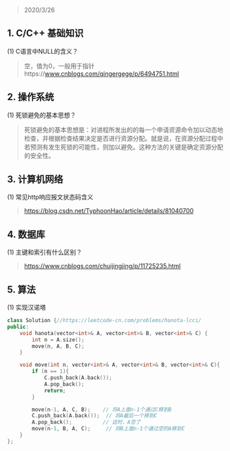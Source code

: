 > 2020/3/26

## 1. C/C++ 基础知识
(1) C语言中NULL的含义？

> 空，值为0，一般用于指针https://www.cnblogs.com/qingergege/p/6494751.html

## 2. 操作系统
(1) 死锁避免的基本思想？

> 死锁避免的基本思想是：对进程所发出的的每一个申请资源命令加以动态地检查，并根据检查结果决定是否进行资源分配。就是说，在资源分配过程中若预测有发生死锁的可能性，则加以避免。这种方法的关键是确定资源分配的安全性。

## 3. 计算机网络
(1) 常见http响应报文状态码含义

> https://blog.csdn.net/TyphoonHao/article/details/81040700

## 4. 数据库
(1) 主键和索引有什么区别？

> https://www.cnblogs.com/chuijingjing/p/11725235.html

## 5. 算法
(1) 实现汉诺塔

```C++
class Solution {//https://leetcode-cn.com/problems/hanota-lcci/
public:
    void hanota(vector<int>& A, vector<int>& B, vector<int>& C) {
        int n = A.size();
        move(n, A, B, C);
    }

    void move(int n, vector<int>& A, vector<int>& B, vector<int>& C){
        if (n == 1){
            C.push_back(A.back());
            A.pop_back();
            return;
        }

        move(n-1, A, C, B);    // 将A上面n-1个通过C移到B
        C.push_back(A.back());  // 将A最后一个移到C
        A.pop_back();          // 这时，A空了
        move(n-1, B, A, C);     // 将B上面n-1个通过空的A移到C
    }
};
```


